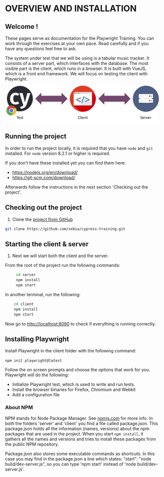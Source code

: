 # OVERVIEW AND INSTALLATION

## Welcome !

These pages serve as documentation for the Playwright Training. You can work through the exercises at your own pace. Read carefully and if you have any questions feel free to ask.

The system under test that we will be using is a tabular music tracker. It consists of a server part, which interfaces with the database. The most visible part is the client, which runs in a browser. It is built with VueJS, which is a front end framework. We will focus on testing the client with Playwright.

![server-client](./images/server_client.png)

## Running the project

In order to run the project locally, it is required that you have `node` and `git` installed. For `node` version 8.2.1 or higher is required.

If you don't have these installed yet you can find them here:

- <https://nodejs.org/en/download/>
- <https://git-scm.com/download/>

Afterwards follow the instructions in the next section 'Checking out the project'.

## Checking out the project

1. Clone the [project from GitHub](https://github.com/xebia/cypress-training)

``` bash
git clone https://github.com/xebia/cypress-training.git
```

## Starting the client & server

1. Next we will start both the client and the server.

From the root of the project run the following commands:

``` bash
     cd server
     npm install
     npm start
```

In another terminal, run the following:

``` bash
    cd client
    npm install
    npm start
 ```

Now go to <http://localhost:8080> to check if everything is running correctly.

## Installing Playwright

Install Playwright in the client folder with the following command:

`npm init playwright@latest` 

Follow the on screen prompts and choose the options that work for you.
Playwright will do the following:

- Initialize Playwright test, which is used to write and run tests.
- Install the browser binaries for Firefox, Chromium and Webkit
- Add a configuration file

### About NPM

NPM stands for Node Package Manager. See [npmjs.com](https://docs.npmjs.com/getting-started/what-is-npm#what-is-npm) for more info.
In both the folders 'server' and 'client' you find a file called package.json.
This package.json holds all the information (names, versions) about the npm packages that are used in the project.
When you start `npm install`, it gathers all the names and versions and tries to install these packages
from the public NPM repository.

Package.json also stores some executable commands as shortcuts.
In this case you may find in the package.json a line which states: "start": "node build/dev-server.js",
so you can type 'npm start' instead of 'node build/dev-server.js'.
